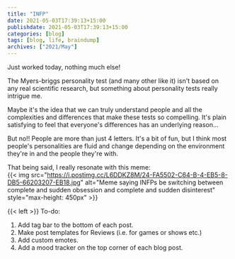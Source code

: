 ```yaml
---
title: "INFP"
date: 2021-05-03T17:39:13+15:00
publishdate: 2021-05-03T17:39:13+15:00
categories: [blog]
tags: [blog, life, braindump]
archives: ["2021/May"]
---
```


Just worked today, nothing much else!  

The Myers-briggs personality test (and many other like it) isn't based on any real scientific research, but something about personality tests really intrigue me.  

Maybe it's the idea that we can truly understand people and all the complexities and differences that make these tests so compelling. It's plain satisfying to feel that everyone's differences has an underlying reason...  

But no!! People are more than just 4 letters. It's a bit of fun, but I think most people's personalities are fluid and change depending on the environment they're in and the people they're with.

<!--more-->

That being said, I really resonate with this meme:  
{{< img src="https://i.postimg.cc/L6DDKZ8M/24-FA5502-C64-B-4-EB5-8-DB5-66203207-EB18.jpg" alt="Meme saying INFPs be switching between complete and sudden obsession and complete and sudden disinterest" style="max-height: 450px" >}}

{{< left >}}
To-do: <br>
1. Add tag bar to the bottom of each post. <br>
2. Make post templates for Reviews (i.e. for games or shows etc.) <br>
3. Add custom emotes. <br>
4. Add a mood tracker on the top corner of each blog post.
